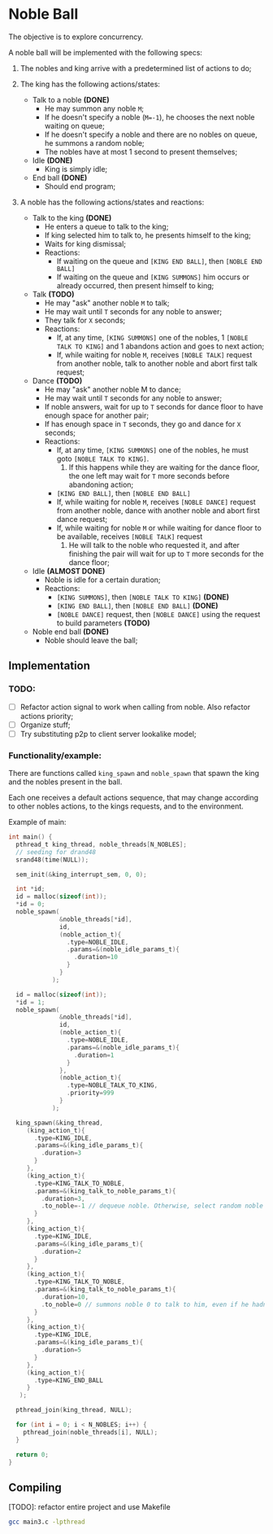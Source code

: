 # Noble Ball

The objective is to explore concurrency.

A noble ball will be implemented with the following specs:

1. The nobles and king arrive with a predetermined list of actions to do;

2. The king has the following actions/states:
    * Talk to a noble **(DONE)**
      - He may summon any noble `M`;
      - If he doesn't specify a noble (`M=-1`), he chooses the next noble waiting on queue;
      - If he doesn't specify a noble and there are no nobles on queue, he summons a random noble;
      - The nobles have at most 1 second to present themselves;
    * Idle **(DONE)**
      - King is simply idle;
    * End ball **(DONE)**
      - Should end program;

3. A noble has the following actions/states and reactions:
    * Talk to the king **(DONE)**
      - He enters a queue to talk to the king;
      - If king selected him to talk to, he presents himself to the king;
      - Waits for king dismissal;
      - Reactions:
        * If waiting on the queue and `[KING END BALL]`, then `[NOBLE END BALL]`
        * If waiting on the queue and `[KING SUMMONS]` him occurs or already occurred, then present himself to king;
    * Talk **(TODO)**
      - He may "ask" another noble `M` to talk;
      - He may wait until `T` seconds for any noble to answer;
      - They talk for `X` seconds;
      - Reactions:
        * If, at any time, `[KING SUMMONS]` one of the nobles, 1 `[NOBLE TALK TO KING]` and 1 abandons action and goes to next action;
        * If, while waiting for noble `M`, receives `[NOBLE TALK]` request from another noble, talk to another noble and abort first talk request;
    * Dance **(TODO)**
      - He may "ask" another noble M to dance;
      - He may wait until `T` seconds for any noble to answer;
      - If noble answers, wait for up to `T` seconds for dance floor to have enough space for another pair;
      - If has enough space in `T` seconds, they go and dance for `X` seconds;
      - Reactions:
        * If, at any time, `[KING SUMMONS]` one of the nobles, he must goto `[NOBLE TALK TO KING]`.
          1. If this happens while they are waiting for the dance floor, the one left may wait for `T` more seconds before abandoning action;
        * `[KING END BALL]`, then `[NOBLE END BALL]`
        * If, while waiting for noble `M`, receives `[NOBLE DANCE]` request from another noble, dance with another noble and abort first dance request;
        * If, while waiting for noble `M` or while waiting for dance floor to be available, receives `[NOBLE TALK]` request
          1. He will talk to the noble who requested it, and after finishing the pair will wait for up to `T` more seconds for the dance floor;
    * Idle **(ALMOST DONE)**
      - Noble is idle for a certain duration;
      - Reactions:
        * `[KING SUMMONS]`, then `[NOBLE TALK TO KING]` **(DONE)**
        * `[KING END BALL]`, then `[NOBLE END BALL]` **(DONE)**
        * `[NOBLE DANCE]` request, then `[NOBLE DANCE]` using the request to build parameters **(TODO)**
    * Noble end ball **(DONE)**
      - Noble should leave the ball;


## Implementation

### TODO:

- [ ] Refactor action signal to work when calling from noble. Also refactor actions priority;
- [ ] Organize stuff;
- [ ] Try substituting p2p to client server lookalike model;

### Functionality/example:

There are functions called `king_spawn` and `noble_spawn` that spawn the king and the nobles present in the ball.

Each one receives a default actions sequence, that may change according to other nobles actions, to the kings requests, and to the environment.

Example of main:
```c
int main() {
  pthread_t king_thread, noble_threads[N_NOBLES];
  // seeding for drand48
  srand48(time(NULL));

  sem_init(&king_interrupt_sem, 0, 0);

  int *id;
  id = malloc(sizeof(int));
  *id = 0;
  noble_spawn(
              &noble_threads[*id],
              id,
              (noble_action_t){
                .type=NOBLE_IDLE,
                .params=&(noble_idle_params_t){
                  .duration=10
                }
              }
            );

  id = malloc(sizeof(int));
  *id = 1;
  noble_spawn(
              &noble_threads[*id],
              id,
              (noble_action_t){
                .type=NOBLE_IDLE,
                .params=&(noble_idle_params_t){
                  .duration=1
                }
              },
              (noble_action_t){
                .type=NOBLE_TALK_TO_KING,
                .priority=999
              }
            );

  king_spawn(&king_thread,
     (king_action_t){
       .type=KING_IDLE,
       .params=&(king_idle_params_t){
         .duration=3
       }
     },
     (king_action_t){
       .type=KING_TALK_TO_NOBLE,
       .params=&(king_talk_to_noble_params_t){
         .duration=3,
         .to_noble=-1 // dequeue noble. Otherwise, select random noble to summon
       }
     },
     (king_action_t){
       .type=KING_IDLE,
       .params=&(king_idle_params_t){
         .duration=2
       }
     },
     (king_action_t){
       .type=KING_TALK_TO_NOBLE,
       .params=&(king_talk_to_noble_params_t){
         .duration=10,
         .to_noble=0 // summons noble 0 to talk to him, even if he hadn't entered the queue
       }
     },
     (king_action_t){
       .type=KING_IDLE,
       .params=&(king_idle_params_t){
         .duration=5
       }
     },
     (king_action_t){
       .type=KING_END_BALL
     }
   );

  pthread_join(king_thread, NULL);

  for (int i = 0; i < N_NOBLES; i++) {
    pthread_join(noble_threads[i], NULL);
  }

  return 0;
}
```

## Compiling

[TODO]: refactor entire project and use Makefile

```bash
gcc main3.c -lpthread
```


